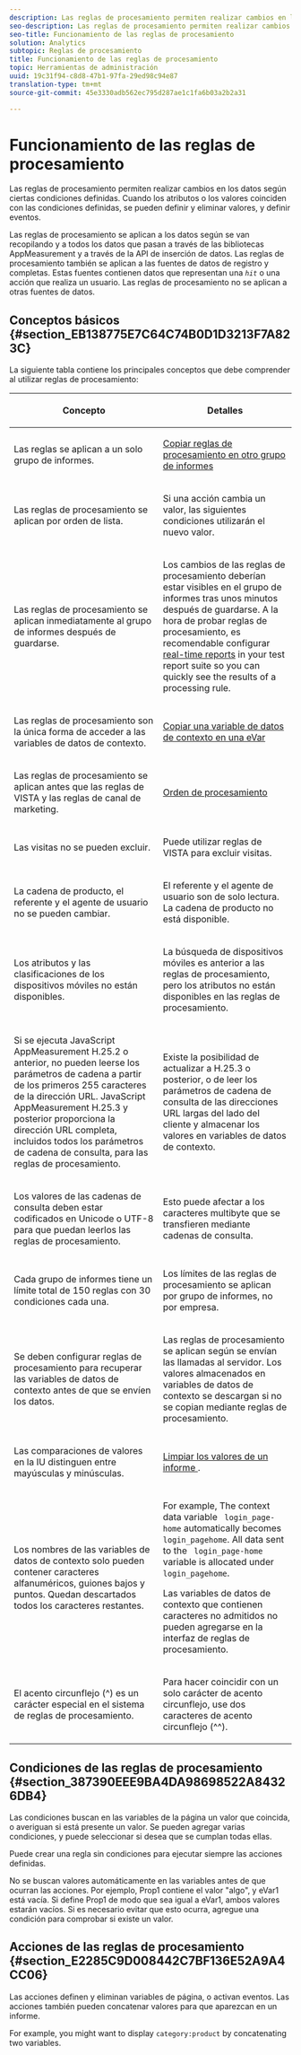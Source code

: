 ```yaml
---
description: Las reglas de procesamiento permiten realizar cambios en los datos según ciertas condiciones definidas. Cuando los atributos o los valores coinciden con las condiciones definidas, se pueden definir y eliminar valores, y definir eventos.
seo-description: Las reglas de procesamiento permiten realizar cambios en los datos según ciertas condiciones definidas. Cuando los atributos o los valores coinciden con las condiciones definidas, se pueden definir y eliminar valores, y definir eventos.
seo-title: Funcionamiento de las reglas de procesamiento
solution: Analytics
subtopic: Reglas de procesamiento
title: Funcionamiento de las reglas de procesamiento
topic: Herramientas de administración
uuid: 19c31f94-c8d8-47b1-97fa-29ed98c94e87
translation-type: tm+mt
source-git-commit: 45e3330adb562ec795d287ae1c1fa6b03a2b2a31

---
```



# Funcionamiento de las reglas de procesamiento

Las reglas de procesamiento permiten realizar cambios en los datos según ciertas condiciones definidas. Cuando los atributos o los valores coinciden con las condiciones definidas, se pueden definir y eliminar valores, y definir eventos.

Las reglas de procesamiento se aplican a los datos según se van recopilando y a todos los datos que pasan a través de las bibliotecas AppMeasurement y a través de la API de inserción de datos. Las reglas de procesamiento también se aplican a las fuentes de datos de registro y completas. Estas fuentes contienen datos que representan una *`hit`* o una acción que realiza un usuario. Las reglas de procesamiento no se aplican a otras fuentes de datos.

## Conceptos básicos {#section_EB138775E7C64C74B0D1D3213F7A823C}

La siguiente tabla contiene los principales conceptos que debe comprender al utilizar reglas de procesamiento:

<table id="table_287C606AE26E47AA8F737411990ACEB2"> 
 <thead> 
  <tr> 
   <th colname="col1" class="entry"> <p>Concepto </p> </th> 
   <th colname="col2" class="entry"> <p>Detalles </p> </th> 
  </tr> 
 </thead>
 <tbody> 
  <tr> 
   <td colname="col1"> <p>Las reglas se aplican a un solo grupo de informes. </p> </td> 
   <td colname="col2"> <p> <a href="/help/admin/admin/c-processing-rules/c-processing-rules-configuration/t-processing-rules-copy-to-rs.md" type="task" format="dita" scope="local"> Copiar reglas de procesamiento en otro grupo de informes </a> </p> </td> 
  </tr> 
  <tr> 
   <td colname="col1"> <p>Las reglas de procesamiento se aplican por orden de lista. </p> </td> 
   <td colname="col2"> <p>Si una acción cambia un valor, las siguientes condiciones utilizarán el nuevo valor. </p> </td> 
  </tr> 
  <tr> 
   <td colname="col1"> <p>Las reglas de procesamiento se aplican inmediatamente al grupo de informes después de guardarse. </p> </td> 
   <td colname="col2"> <p>Los cambios de las reglas de procesamiento deberían estar visibles en el grupo de informes tras unos minutos después de guardarse. A la hora de probar reglas de procesamiento, es recomendable configurar <a href="/help/admin/admin/realtime/t-realtime-admin.md" format="dita" scope="local"> real-time reports</a> in your test report suite so you can quickly see the results of a processing rule. </p> </td> 
  </tr> 
  <tr> 
   <td colname="col1"> <p>Las reglas de procesamiento son la única forma de acceder a las variables de datos de contexto. </p> </td> 
   <td colname="col2"> <p> <a href="/help/admin/admin/c-processing-rules/processing-rules-examples/processing-rules-copy-context-data.md" format="dita" scope="local"> Copiar una variable de datos de contexto en una eVar </a> </p> </td> 
  </tr> 
  <tr> 
   <td colname="col1"> <p>Las reglas de procesamiento se aplican antes que las reglas de VISTA y las reglas de canal de marketing. </p> </td> 
   <td colname="col2"> <p> <a href="/help/admin/admin/c-processing-rules/c-processing-rules-configuration/processing-rule-order.md" type="concept" format="dita" scope="local"> Orden de procesamiento </a> </p> </td> 
  </tr> 
  <tr> 
   <td colname="col1"> <p>Las visitas no se pueden excluir. </p> </td> 
   <td colname="col2"> <p>Puede utilizar reglas de VISTA para excluir visitas. </p> </td> 
  </tr> 
  <tr> 
   <td colname="col1"> <p>La cadena de producto, el referente y el agente de usuario no se pueden cambiar. </p> </td> 
   <td colname="col2"> <p>El referente y el agente de usuario son de solo lectura. La cadena de producto no está disponible. </p> </td> 
  </tr> 
  <tr> 
   <td colname="col1"> <p>Los atributos y las clasificaciones de los dispositivos móviles no están disponibles. </p> </td> 
   <td colname="col2"> <p>La búsqueda de dispositivos móviles es anterior a las reglas de procesamiento, pero los atributos no están disponibles en las reglas de procesamiento. </p> </td> 
  </tr> 
  <tr> 
   <td colname="col1"> <p>Si se ejecuta JavaScript AppMeasurement H.25.2 o anterior, no pueden leerse los parámetros de cadena a partir de los primeros 255 caracteres de la dirección URL. JavaScript AppMeasurement H.25.3 y posterior proporciona la dirección URL completa, incluidos todos los parámetros de cadena de consulta, para las reglas de procesamiento. </p> </td> 
   <td colname="col2"> <p>Existe la posibilidad de actualizar a H.25.3 o posterior, o de leer los parámetros de cadena de consulta de las direcciones URL largas del lado del cliente y almacenar los valores en variables de datos de contexto. </p> </td> 
  </tr> 
  <tr> 
   <td colname="col1"> <p>Los valores de las cadenas de consulta deben estar codificados en Unicode o UTF-8 para que puedan leerlos las reglas de procesamiento. </p> </td> 
   <td colname="col2"> <p>Esto puede afectar a los caracteres multibyte que se transfieren mediante cadenas de consulta. </p> </td> 
  </tr> 
  <tr> 
   <td colname="col1"> <p>Cada grupo de informes tiene un límite total de 150 reglas con 30 condiciones cada una. </p> </td> 
   <td colname="col2"> <p>Los límites de las reglas de procesamiento se aplican por grupo de informes, no por empresa. </p> </td> 
  </tr> 
  <tr> 
   <td colname="col1"> <p>Se deben configurar reglas de procesamiento para recuperar las variables de datos de contexto antes de que se envíen los datos. </p> </td> 
   <td colname="col2"> <p>Las reglas de procesamiento se aplican según se envían las llamadas al servidor. Los valores almacenados en variables de datos de contexto se descargan si no se copian mediante reglas de procesamiento. </p> </td> 
  </tr> 
  <tr> 
   <td colname="col1"> <p>Las comparaciones de valores en la IU distinguen entre mayúsculas y minúsculas. </p> </td> 
   <td colname="col2"> <p> <a href="/help/admin/admin/c-processing-rules/processing-rules-examples/clean-up-values-in-a-report.md" type="concept" format="dita" scope="local"> Limpiar los valores de un informe </a>. </p> </td> 
  </tr> 
  <tr> 
   <td colname="col1"> <p>Los nombres de las variables de datos de contexto solo pueden contener caracteres alfanuméricos, guiones bajos y puntos. Quedan descartados todos los caracteres restantes. </p> </td> 
   <td colname="col2"> <p>For example, The context data variable <code> login_page-home</code> automatically becomes <code> login_pagehome</code>. All data sent to the <code> login_page-home</code> variable is allocated under <code> login_pagehome</code>. </p> <p>Las variables de datos de contexto que contienen caracteres no admitidos no pueden agregarse en la interfaz de reglas de procesamiento. </p> </td> 
  </tr> 
  <tr> 
   <td colname="col1"> <p>El acento circunflejo (^) es un carácter especial en el sistema de reglas de procesamiento. </p> </td> 
   <td colname="col2"> <p>Para hacer coincidir con un solo carácter de acento circunflejo, use dos caracteres de acento circunflejo (^^). </p> </td> 
  </tr> 
 </tbody> 
</table>

## Condiciones de las reglas de procesamiento {#section_387390EEE9BA4DA98698522A84326DB4}

Las condiciones buscan en las variables de la página un valor que coincida, o averiguan si está presente un valor. Se pueden agregar varias condiciones, y puede seleccionar si desea que se cumplan todas ellas.

Puede crear una regla sin condiciones para ejecutar siempre las acciones definidas.

No se buscan valores automáticamente en las variables antes de que ocurran las acciones. Por ejemplo, Prop1 contiene el valor "algo", y eVar1 está vacía. Si define Prop1 de modo que sea igual a eVar1, ambos valores estarán vacíos. Si es necesario evitar que esto ocurra, agregue una condición para comprobar si existe un valor.

## Acciones de las reglas de procesamiento {#section_E2285C9D008442C7BF136E52A9A4CC06}

Las acciones definen y eliminan variables de página, o activan eventos. Las acciones también pueden concatenar valores para que aparezcan en un informe.

For example, you might want to display `category:product` by concatenating two variables.
